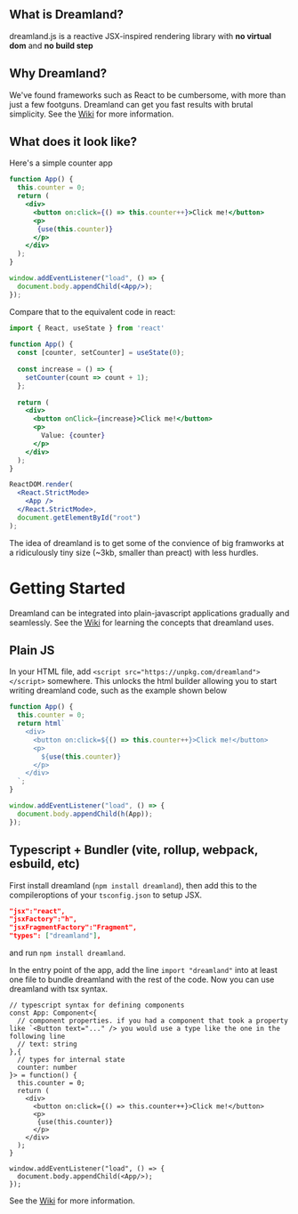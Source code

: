 ## What is Dreamland?
dreamland.js is a reactive JSX-inspired rendering library with **no virtual dom** and **no build step**

## Why Dreamland?
We've found frameworks such as React to be cumbersome, with more than just a few footguns. Dreamland can get you fast results with brutal simplicity. See the [Wiki](https://github.com/MercuryWorkshop/dreamlandjs/wiki) for more information.

## What does it look like?
Here's a simple counter app
```jsx
function App() {
  this.counter = 0;
  return (
    <div>
      <button on:click={() => this.counter++}>Click me!</button>
      <p>
       {use(this.counter)}
      </p>
    </div>
  );
}

window.addEventListener("load", () => {
  document.body.appendChild(<App/>);
});
```

Compare that to the equivalent code in react:
```jsx
import { React, useState } from 'react'
 
function App() {
  const [counter, setCounter] = useState(0);
 
  const increase = () => {
    setCounter(count => count + 1);
  };
 
  return (
    <div>
      <button onClick={increase}>Click me!</button>
      <p>
        Value: {counter}
      </p>
    </div>
  );
}

ReactDOM.render(
  <React.StrictMode>
    <App />
  </React.StrictMode>,
  document.getElementById("root")
);
```
The idea of dreamland is to get some of the convience of big framworks at a ridiculously tiny size (~3kb, smaller than preact) with less hurdles. 

# Getting Started
Dreamland can be integrated into plain-javascript applications gradually and seamlessly. See the [Wiki](https://github.com/MercuryWorkshop/dreamlandjs/wiki) for learning the concepts that dreamland uses.

## Plain JS
In your HTML file, add `<script src="https://unpkg.com/dreamland"></script>` somewhere. This unlocks the html builder allowing you to start writing dreamland code, such as the example shown below
```javascript
function App() {
  this.counter = 0;
  return html`
    <div>
      <button on:click=${() => this.counter++}>Click me!</button>
      <p>
        ${use(this.counter)}
      </p>
    </div>
  `;
}

window.addEventListener("load", () => {
  document.body.appendChild(h(App));
});
```
## Typescript + Bundler (vite, rollup, webpack, esbuild, etc)
First install dreamland (`npm install dreamland`), then add this to the compileroptions of your `tsconfig.json` to setup JSX.
```json
"jsx":"react",
"jsxFactory":"h",
"jsxFragmentFactory":"Fragment",
"types": ["dreamland"],
```
and run `npm install dreamland`.

In the entry point of the app, add the line `import "dreamland"` into at least one file to bundle dreamland with the rest of the code. Now you can use dreamland with tsx syntax.

```tsx
// typescript syntax for defining components
const App: Component<{
  // component properties. if you had a component that took a property like `<Button text="..." /> you would use a type like the one in the following line
  // text: string
},{
  // types for internal state
  counter: number
}> = function() {
  this.counter = 0;
  return (
    <div>
      <button on:click={() => this.counter++}>Click me!</button>
      <p>
       {use(this.counter)}
      </p>
    </div>
  );
}

window.addEventListener("load", () => {
  document.body.appendChild(<App/>);
});
```

See the [Wiki](https://github.com/MercuryWorkshop/dreamlandjs/wiki) for more information.
